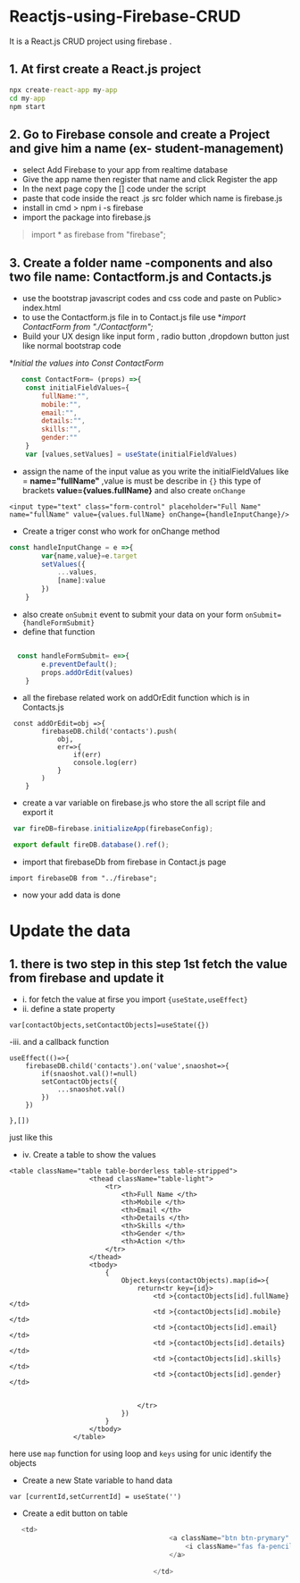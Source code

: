 # Reactjs-using-Firebase-CRUD
It is a React.js CRUD project using firebase .

## 1. At first create a React.js project

```cmd
npx create-react-app my-app
cd my-app
npm start

```

## 2. Go to Firebase console and create a Project and give him a name (ex- student-management)
  - select Add Firebase to your app from realtime database
  - Give the app name then register that name and click Register the app
  - In the next page copy the [<script> code </script>] code under the script 
  - paste that code inside the react .js src folder which name is firebase.js
  - install in cmd > npm i -s firebase
  - import the package into firebase.js 
  >import * as firebase from "firebase";
  
## 3. Create a folder name -components and also two file name: Contactform.js and Contacts.js
- use the bootstrap javascript codes and css code and paste on Public> index.html
- to use the Contactform.js file in to Contact.js file use **import ContactForm from "./Contactform";*
- Build your UX design like input form , radio button ,dropdown button just like normal bootstrap code 

**Initial the values into Const ContactForm*
```javascript
   const ContactForm= (props) =>{
    const initialFieldValues={
        fullName:"",
        mobile:"",
        email:"",
        details:"",
        skills:"",
        gender:""
    }
    var [values,setValues] = useState(initialFieldValues)


```
- assign the name of the input value as you write the initialFieldValues like = **name="fullName"** ,value is must be describe in `{}` this type of brackets **value={values.fullName}** and also create `onChange ` 
```input
<input type="text" class="form-control" placeholder="Full Name" name="fullName" value={values.fullName} onChange={handleInputChange}/>

```

- Create a triger const who work for onChange method 
```javaScript
const handleInputChange = e =>{
        var{name,value}=e.target
        setValues({
            ...values,
            [name]:value
        })
    }


```


- also create `onSubmit` event to submit your data on your form `onSubmit={handleFormSubmit}`
- define that function 
```javascript

  const handleFormSubmit= e=>{
        e.preventDefault();
        props.addOrEdit(values)
    }
```

- all the firebase related work on addOrEdit function which is in Contacts.js
```javascripts
 const addOrEdit=obj =>{
        firebaseDB.child('contacts').push(
            obj,
            err=>{
                if(err)
                console.log(err)            
            }
        )
    }
```
- create a var variable on firebase.js who store the all script file and export it 

```javascript
 var fireDB=firebase.initializeApp(firebaseConfig);

 export default fireDB.database().ref();
```

- import that firebaseDb from firebase in Contact.js page

```
import firebaseDB from "../firebase";
```

- now your add data is done

# Update the data 

## 1. there is two step in this step 1st fetch the value from firebase and update it 
- i. for fetch the value at firse you import `{useState,useEffect}` 
- ii. define a state property 
```
var[contactObjects,setContactObjects]=useState({})
```

-iii. and a callback function 

```
useEffect(()=>{
    firebaseDB.child('contacts').on('value',snaoshot=>{
        if(snaoshot.val()!=null)
        setContactObjects({
            ...snaoshot.val()
        })
    })

},[])

```
just like this 
- iv. Create a table to show the values 
```
<table className="table table-borderless table-stripped">
                    <thead className="table-light">
                        <tr>
                            <th>Full Name </th>
                            <th>Mobile </th>
                            <th>Email </th>
                            <th>Details </th>
                            <th>Skills </th>
                            <th>Gender </th>
                            <th>Action </th>
                        </tr>
                    </thead>
                    <tbody>
                        {
                            Object.keys(contactObjects).map(id=>{
                                return<tr key={id}>
                                    <td >{contactObjects[id].fullName}</td>
                                    <td >{contactObjects[id].mobile}</td>
                                    <td >{contactObjects[id].email}</td>
                                    <td >{contactObjects[id].details}</td>                                   
                                    <td >{contactObjects[id].skills}</td>
                                    <td >{contactObjects[id].gender}</td>
                               
                                 
                                </tr>
                            })
                        }
                    </tbody>
                </table>
```
here use `map` function for using loop and `keys` using for unic identify the objects


- Create a new State variable to hand data 
```
var [currentId,setCurrentId] = useState('')
```
- Create a edit button on table 
```javascript
   <td>
                                        <a className="btn btn-prymary" onClick={() => {setCurrentId(id)}} >
                                            <i className="fas fa-pencil-alt"></i>
                                        </a>
                                        
                                    </td>
```
